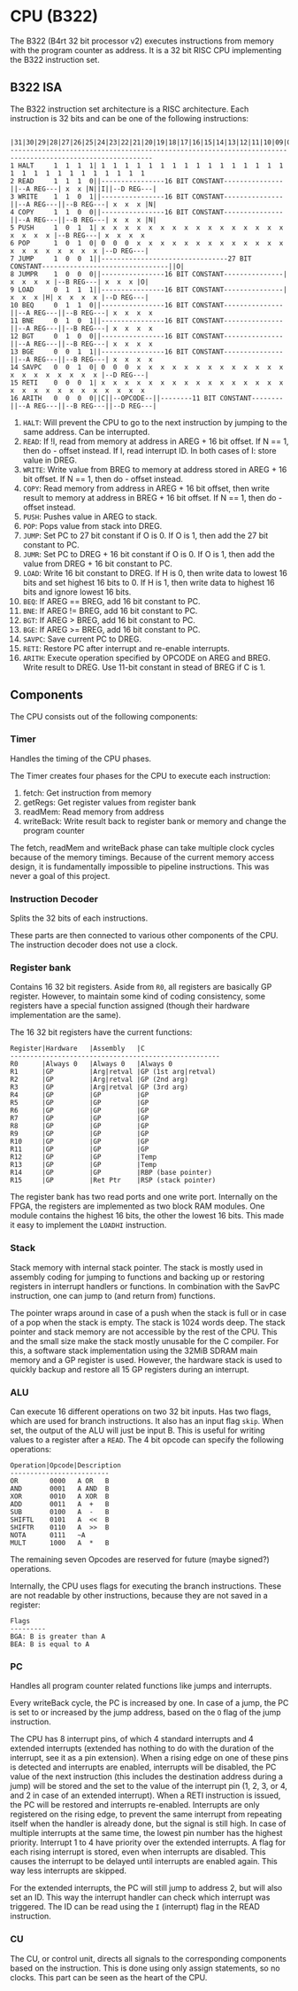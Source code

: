 # CPU (B322)
The B322 (B4rt 32 bit processor v2) executes instructions from memory with the program counter as address. It is a 32 bit RISC CPU implementing the B322 instruction set.

## B322 ISA
The B322 instruction set architecture is a RISC architecture.
Each instruction is 32 bits and can be one of the following instructions:
``` text
         |31|30|29|28|27|26|25|24|23|22|21|20|19|18|17|16|15|14|13|12|11|10|09|08|07|06|05|04|03|02|01|00|
----------------------------------------------------------------------------------------------------------
1 HALT     1  1  1  1| 1  1  1  1  1  1  1  1  1  1  1  1  1  1  1  1  1  1  1  1  1  1  1  1  1  1  1  1
2 READ     1  1  1  0||----------------16 BIT CONSTANT---------------||--A REG---| x  x |N||I||--D REG---|
3 WRITE    1  1  0  1||----------------16 BIT CONSTANT---------------||--A REG---||--B REG---| x  x  x |N|
4 COPY     1  1  0  0||----------------16 BIT CONSTANT---------------||--A REG---||--B REG---| x  x  x |N|
5 PUSH     1  0  1  1| x  x  x  x  x  x  x  x  x  x  x  x  x  x  x  x  x  x  x  x |--B REG---| x  x  x  x
6 POP      1  0  1  0| 0  0  0  x  x  x  x  x  x  x  x  x  x  x  x  x  x  x  x  x  x  x  x  x |--D REG---|
7 JUMP     1  0  0  1||--------------------------------27 BIT CONSTANT--------------------------------||O|
8 JUMPR    1  0  0  0||----------------16 BIT CONSTANT---------------| x  x  x  x |--B REG---| x  x  x |O|
9 LOAD     0  1  1  1||----------------16 BIT CONSTANT---------------| x  x  x |H| x  x  x  x |--D REG---|
10 BEQ     0  1  1  0||----------------16 BIT CONSTANT---------------||--A REG---||--B REG---| x  x  x  x
11 BNE     0  1  0  1||----------------16 BIT CONSTANT---------------||--A REG---||--B REG---| x  x  x  x
12 BGT     0  1  0  0||----------------16 BIT CONSTANT---------------||--A REG---||--B REG---| x  x  x  x
13 BGE     0  0  1  1||----------------16 BIT CONSTANT---------------||--A REG---||--B REG---| x  x  x  x
14 SAVPC   0  0  1  0| 0  0  0  x  x  x  x  x  x  x  x  x  x  x  x  x  x  x  x  x  x  x  x  x |--D REG---|
15 RETI    0  0  0  1| x  x  x  x  x  x  x  x  x  x  x  x  x  x  x  x  x  x  x  x  x  x  x  x  x  x  x  x
16 ARITH   0  0  0  0||C||--OPCODE--||--------11 BIT CONSTANT--------||--A REG---||--B REG---||--D REG---|
```

1.  `HALT`:   Will prevent the CPU to go to the next instruction by jumping to the same address. Can be interrupted.
2.  `READ`:   If !I, read from memory at address in AREG + 16 bit offset. If N == 1, then do - offset instead. If I, read interrupt ID. In both cases of I: store value in DREG.
3.  `WRITE`:  Write value from BREG to memory at address stored in AREG + 16 bit offset. If N == 1, then do - offset instead.
4.  `COPY`:   Read memory from address in AREG + 16 bit offset, then write result to memory at address in BREG + 16 bit offset. If N == 1, then do - offset instead.
7.  `PUSH`:   Pushes value in AREG to stack.
8.  `POP`:    Pops value from stack into DREG.
9.  `JUMP`:   Set PC to 27 bit constant if O is 0. If O is 1, then add the 27 bit constant to PC. 
9.  `JUMR`:   Set PC to DREG + 16 bit constant if O is 0. If O is 1, then add the value from DREG + 16 bit constant to PC. 
5.  `LOAD`:   Write 16 bit constant to DREG. If H is 0, then write data to lowest 16 bits and set highest 16 bits to 0. If H is 1, then write data to highest 16 bits and ignore lowest 16 bits.
11. `BEQ`:    If AREG == BREG, add 16 bit constant to PC.
12. `BNE`:    If AREG != BREG, add 16 bit constant to PC.
13. `BGT`:    If AREG >  BREG, add 16 bit constant to PC.
14. `BGE`:    If AREG >= BREG, add 16 bit constant to PC.
15. `SAVPC`:  Save current PC to DREG.
16. `RETI`:   Restore PC after interrupt and re-enable interrupts.
10. `ARITH`:  Execute operation specified by OPCODE on AREG and BREG. Write result to DREG. Use 11-bit constant in stead of BREG if C is 1.

## Components
The CPU consists out of the following components:

### Timer
Handles the timing of the CPU phases.

The Timer creates four phases for the CPU to execute each instruction:

1. fetch: Get instruction from memory
2. getRegs: Get register values from register bank
3. readMem: Read memory from address
4. writeBack: Write result back to register bank or memory and change the program counter

The fetch, readMem and writeBack phase can take multiple clock cycles because of the memory timings.
Because of the current memory access design, it is fundamentally impossible to pipeline instructions. This was never a goal of this project.

### Instruction Decoder
Splits the 32 bits of each instructions.

These parts are then connected to various other components of the CPU. 
The instruction decoder does not use a clock.

### Register bank
Contains 16 32 bit registers. Aside from `R0`, all registers are basically GP register. However, to maintain some kind of coding consistency, some registers have a special function assigned (though their hardware implementation are the same).

The 16 32 bit registers have the current functions:
``` text
Register|Hardware 	|Assembly	|C
-----------------------------------------------------
R0 		|Always 0	|Always 0	|Always 0
R1 		|GP			|Arg|retval |GP (1st arg|retval)
R2 		|GP			|Arg|retval |GP (2nd arg)
R3 		|GP			|Arg|retval |GP (3rd arg)
R4 		|GP			|GP			|GP
R5 		|GP			|GP			|GP
R6 		|GP			|GP			|GP
R7 		|GP			|GP			|GP
R8 		|GP			|GP			|GP
R9 		|GP			|GP			|GP
R10		|GP			|GP			|GP
R11		|GP			|GP			|GP
R12		|GP			|GP			|Temp
R13		|GP			|GP			|Temp
R14		|GP			|GP			|RBP (base pointer)
R15		|GP			|Ret Ptr 	|RSP (stack pointer)
```
The register bank has two read ports and one write port. Internally on the FPGA, the registers are implemented as two block RAM modules. One module contains the highest 16 bits, the other the lowest 16 bits. This made it easy to implement the `LOADHI` instruction.

### Stack
Stack memory with internal stack pointer. The stack is mostly used in assembly coding for jumping to functions and backing up or restoring registers in interrupt handlers or functions. In combination with the SavPC instruction, one can jump to (and return from) functions.

The pointer wraps around in case of a push when the stack is full or in case of a pop when the stack is empty.
The stack is 1024 words deep. The stack pointer and stack memory are not accessible by the rest of the CPU. This and the small size make the stack mostly unusable for the C compiler. For this, a software stack implementation using the 32MiB SDRAM main memory and a GP register is used. However, the hardware stack is used to quickly backup and restore all 15 GP registers during an interrupt.

### ALU
Can execute 16 different operations on two 32 bit inputs. Has two flags, which are used for branch instructions. It also has an input flag `skip`. When set, the output of the ALU will just be input B. This is useful for writing values to a register after a `READ`.
The 4 bit opcode can specify the following operations:
``` text
Operation|Opcode|Description
-------------------------
OR        0000   A OR   B
AND       0001   A AND  B
XOR       0010   A XOR  B
ADD       0011   A  +   B
SUB       0100   A  -   B
SHIFTL    0101   A  <<  B
SHIFTR    0110   A  >>  B
NOTA      0111   ~A
MULT      1000   A  *   B
```

The remaining seven Opcodes are reserved for future (maybe signed?) operations.

Internally, the CPU uses flags for executing the branch instructions. These are not readable by other instructions, because they are not saved in a register:
``` text
Flags
---------
BGA: B is greater than A
BEA: B is equal to A
```

### PC
Handles all program counter related functions like jumps and interrupts.

Every writeBack cycle, the PC is increased by one. In case of a jump, the PC is set to or increased by the jump address, based on the `O` flag of the jump instruction.

The CPU has 8 interrupt pins, of which 4 standard interrupts and 4 extended interrupts (extended has nothing to do with the duration of the interrupt, see it as a pin extension). When a rising edge on one of these pins is detected and interrupts are enabled, interrupts will be disabled, the PC value of the next instruction (this includes the destination address during a jump) will be stored and the set to the value of the interrupt pin (1, 2, 3, or 4, and 2 in case of an extended interrupt). When a RETI instruction is issued, the PC will be restored and interrupts re-enabled. Interrupts are only registered on the rising edge, to prevent the same interrupt from repeating itself when the handler is already done, but the signal is still high. In case of multiple interrupts at the same time, the lowest pin number has the highest priority. Interrupt 1 to 4 have priority over the extended interrupts. A flag for each rising interrupt is stored, even when interrupts are disabled. This causes the interrupt to be delayed until interrupts are enabled again. This way less interrupts are skipped.

For the extended interrupts, the PC will still jump to address 2, but will also set an ID. This way the interrupt handler can check which interrupt was triggered. The ID can be read using the `I` (interrupt) flag in the READ instruction.

### CU
The CU, or control unit, directs all signals to the corresponding components based on the instruction. This is done using only assign statements, so no clocks. This part can be seen as the heart of the CPU.